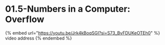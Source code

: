 # 01.5-Numbers in a Computer: Overflow

{% embed url="https://youtu.be/Jrk4kBoqSGI?si=S73_BvFDUKeOTEh0" %}
video address
{% endembed %}
